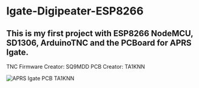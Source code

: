 # Igate-Digipeater-ESP8266

## This is my first project with ESP8266 NodeMCU, SD1306, ArduinoTNC and the PCBoard for APRS Igate.

TNC Firmware Creator: SQ9MDD
PCB Creator: TA1KNN

![APRS Igate PCB TA1KNN](http://url/to/img.png)